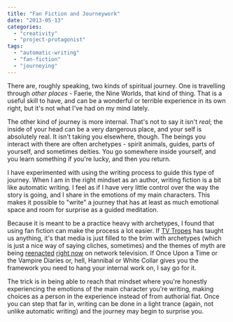 ```yaml
---
title: "Fan Fiction and Journeywork"
date: "2013-05-13"
categories: 
  - "creativity"
  - "project-protagonist"
tags: 
  - "automatic-writing"
  - "fan-fiction"
  - "journeying"
---
```


There are, roughly speaking, two kinds of spiritual journey. One is travelling through _other places_ - Faerie, the Nine Worlds, that kind of thing. That is a useful skill to have, and can be a wonderful or terrible experience in its own right, but it's not what I've had on my mind lately.

The other kind of journey is more internal. That's not to say it isn't _real_; the inside of your head can be a very dangerous place, and your self is absolutely real. It isn't taking you elsewhere, though. The beings you interact with there are often archetypes - spirit animals, guides, parts of yourself, and sometimes deities. You go somewhere inside yourself, and you learn something if you're lucky, and then you return.

I have experimented with using the writing process to guide this type of journey. When I am in the right mindset as an author, writing fiction is a bit like automatic writing. I feel as if I have very little control over the way the story is going, and I share in the emotions of my main characters. This makes it possible to "write" a journey that has at least as much emotional space and room for surprise as a guided meditation.

Because it is meant to be a practice heavy with archetypes, I found that using fan fiction can make the process a lot easier. If [TV Tropes](http://tvtropes.org/pmwiki/pmwiki.php/Main/HomePage "TV Tropes: warning, do not click if you need to accomplish anything in the next two hours") has taught us anything, it's that media is just filled to the brim with archetypes (which is just a nice way of saying cliches, sometimes) and the themes of myth are being [reenacted](http://tvtropes.org/pmwiki/pmwiki.php/Main/OlderThanDirt) [right now](http://tvtropes.org/pmwiki/pmwiki.php/Main/OlderThanFeudalism) on network television. If Once Upon a Time or the Vampire Diaries or, hell, Hannibal or White Collar gives you the framework you need to hang your internal work on, I say go for it.

The trick is in being able to reach that mindset where you're honestly experiencing the emotions of the main character you're writing, making choices as a person in the experience instead of from authorial fiat. Once you can step that far in, writing can be done in a light trance (again, not unlike automatic writing) and the journey may begin to surprise you.
